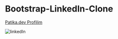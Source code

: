 # Bootstrap-LinkedIn-Clone

[Patika.dev Profilim](https://app.patika.dev/zeynepakkaya)

![linkedIn](https://user-images.githubusercontent.com/112481266/189479464-24973518-0dde-45e3-9f26-4b7fc79a7325.png)
